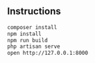## Instructions

```bash
composer install
npm install
npm run build
php artisan serve
open http://127.0.0.1:8000
```
